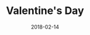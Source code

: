 ---
title: Valentine's Day
date: '2018-02-14'
thumb_image: images/mar-3yo/valentines-day.jpg
thumb_image_alt: Valentine's Day
image: images/mar-3yo/valentines-day.jpg
image_alt: Valentine's Day
template: project
---	